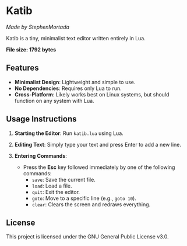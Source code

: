 # Katib

*Made by StephenMortada*

Katib is a tiny, minimalist text editor written entirely in Lua.

**File size: 1792 bytes**

## Features

- **Minimalist Design**: Lightweight and simple to use.
- **No Dependencies**: Requires only Lua to run.
- **Cross-Platform**: Likely works best on Linux systems, but should function on any system with Lua.

## Usage Instructions

1. **Starting the Editor**: Run `katib.lua` using Lua.

2. **Editing Text**: Simply type your text and press Enter to add a new line.

3. **Entering Commands**:
   - Press the **Esc** key followed immediately by one of the following commands:
     - `save`: Save the current file.
     - `load`: Load a file.
     - `quit`: Exit the editor.
     - `goto`: Move to a specific line (e.g., `goto 10`).
     - `clear`: Clears the screen and redraws everything.

## License

This project is licensed under the GNU General Public License v3.0.
